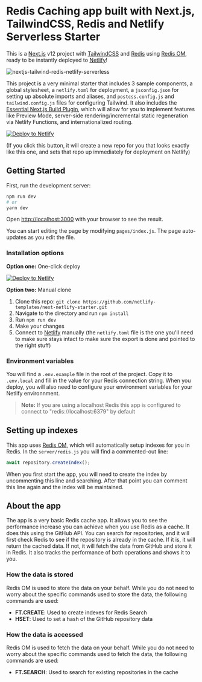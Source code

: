 # Redis Caching app built with Next.js, TailwindCSS, Redis and Netlify Serverless Starter

This is a [Next.js](https://nextjs.org/) v12 project with [TailwindCSS](https://tailwindcss.com/) and [Redis](https://developer.redis.com/) using [Redis OM](https://github.com/redis/redis-om-node), ready to be instantly deployed to [Netlify](https://url.netlify.com/SyTBPVamO)!

![nextjs-tailwind-redis-netlify-serverless](https://user-images.githubusercontent.com/785258/153513467-68934da0-ad2a-4d4b-b72b-327b8865102a.png)


This project is a very minimal starter that includes 3 sample components, a global stylesheet, a `netlify.toml` for deployment, a `jsconfig.json` for setting up absolute imports and aliases, and `postcss.config.js` and `tailwind.config.js` files for configuring Tailwind. It also includes the [Essential Next.js Build Plugin](https://github.com/netlify/netlify-plugin-nextjs), which will allow for you to implement features like Preview Mode, server-side rendering/incremental static regeneration via Netlify Functions, and internationalized routing.

[![Deploy to Netlify](https://www.netlify.com/img/deploy/button.svg)](https://app.netlify.com/start/deploy?repository=https://github.com/redis-developer/nextjs-redis-netlify)

(If you click this button, it will create a new repo for you that looks exactly like this one, and sets that repo up immediately for deployment on Netlify)

## Getting Started

First, run the development server:

```bash
npm run dev
# or
yarn dev
```

Open [http://localhost:3000](http://localhost:3000) with your browser to see the result.

You can start editing the page by modifying `pages/index.js`. The page auto-updates as you edit the file.

### Installation options

**Option one:** One-click deploy

[![Deploy to Netlify](https://www.netlify.com/img/deploy/button.svg)](https://app.netlify.com/start/deploy?repository=https://app.netlify.com/start/deploy?repository=https://github.com/redis-developer/nextjs-redis-netlify)

**Option two:** Manual clone

1. Clone this repo: `git clone https://github.com/netlify-templates/next-netlify-starter.git`
2. Navigate to the directory and run `npm install`
3. Run `npm run dev`
4. Make your changes
5. Connect to [Netlify](https://url.netlify.com/Bk4UicocL) manually (the `netlify.toml` file is the one you'll need to make sure stays intact to make sure the export is done and pointed to the right stuff)

### Environment variables

You will find a `.env.example` file in the root of the project. Copy it to `.env.local` and fill in the value for your Redis connection string. When you deploy, you will also need to configure your environment variables for your Netlify environnment.

> **Note:** If you are using a localhost Redis this app is configured to connect to "redis://localhost:6379" by default

## Setting up indexes

This app uses [Redis OM](https://github.com/redis/redis-om-node), which will automatically setup indexes for you in Redis. In the `server/redis.js` you will find a commented-out line:

```js
await repository.createIndex();
```

When you first start the app, you will need to create the index by uncommenting this line and searching. After that point you can comment this line again and the index will be maintained.

## About the app

The app is a very basic Redis cache app. It allows you to see the performance increase you can achieve when you use Redis as a cache. It does this using the GitHub API. You can search for repositories, and it will first check Redis to see if the repository is already in the cache. If it is, it will return the cached data. If not, it will fetch the data from GitHub and store it in Redis. It also tracks the performance of both operations and shows it to you.

### How the data is stored

Redis OM is used to store the data on your behalf. While you do not need to worry about the specific commands used to store the data, the following commands are used:

- **FT.CREATE**: Used to create indexes for Redis Search
- **HSET**: Used to set a hash of the GitHub repository data

### How the data is accessed

Redis OM is used to fetch the data on your behalf. While you do not need to worry about the specific commands used to fetch the data, the following commands are used:

- **FT.SEARCH**: Used to search for existing repositories in the cache
